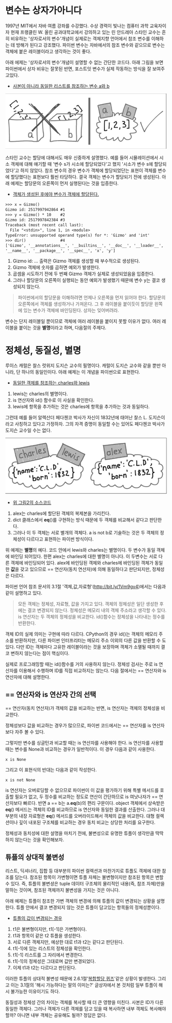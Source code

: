 # 변수는 상자가아니다
<!-- 
![UML클래스전략패턴](https://github.com/hyeonDD/fluent_python/blob/master/Part8/ex8-1~2/UML_class_diagram.png)
 -->
1997년 MIT에서 자바 여름 강좌를 수강했다. 수상 경력이 빛나는 컴퓨터 과학 교육자이자 현재 프랭클린 W. 올린 공과대학교에서 강의하고 있는 린 안드레아 스타인 교수는 흔히 비유하는 '상자로서의 변수'개념이 실제로는 객체지향 언어에서 참조 변수를 이해하는 데 방해가 된다고 강조했다. 파이썬 변수는 자바에서의 참조 변수와 같으므로 변수는 객체에 붙은 레이블이라고 생각하는 것이 좋다.

아래 에제는 '상자로서의 변수'개념이 설명할 수 없는 간단한 코드다. 아래 그림을 보면 파이썬에서 상자 비유는 잘못된 반면, 포스트잇 변수가 실제 작동하는 방식을 잘 보여주고있다.
- [사본이 아니라 동일한 리스트를 참조하는 변수 a와 b](https://github.com/hyeonDD/fluent_python/blob/master/Part8/ex8-1~2/same_list.py)

![그림설명](https://github.com/hyeonDD/fluent_python/blob/master/Part8/ex8-1~2/그림.png)

스타인 교수는 할당에 대해서도 매우 신중하게 설명했다. 예를 들어 시뮬레이션에서 시소 객체에 대해 얘기할 때 '변수 s가 시소에 할당되었다'고 했지 '시소가 변수 s에 할당되었다'고 하지 않았다. 참조 변수의 경우 변수가 객체에 할당되었단는 표현이 객체를 변수에 할당했다는 표현보다 훨씬 타당하다. 결국 객체는 변수가 할당되기 전에 생성된다. 아래 예제는 할당문의 오른쪽이 먼저 실행된다는 것을 입증한다.

- [객체가 생성된 후에야 변수가 객체에 할당된다.](https://github.com/hyeonDD/fluent_python/blob/master/Part8/ex8-1~2/gizmo_class.py)
```
>>> x = Gizmo()
Gizmo id: 2517997942864 #1
>>> y = Gizmo() * 10    #2
Gizmo id: 2517997842384 #3
Traceback (most recent call last):
  File "<stdin>", line 1, in <module>
TypeError: unsupported operand type(s) for *: 'Gizmo' and 'int'
>>> dir()               #4
['Gizmo', '__annotations__', '__builtins__', '__doc__', '__loader__', '__name__', '__package__', '__spec__', 'x', 'y']
```
1. Gizmo id: ... 출력은 Gizmo 객체를 생성할 때 부수적으로 생성된다.
2. Gizmo 객체에 숫자를 곱하면 예외가 발생한다.
3. 곱셈을 시도하기 전에 두 번째 Gizmo 객체가 실제로 생성되었음을 입증한다.
4. 그러나 할당문의 오른쪽이 실행되는 동안 예외가 발생했기 때문에 변수 y는 결코 생성되지 않는다.

> 파이썬에서의 할당문을 이해하려면 언제나 오른쪽을 먼저 읽어야 한다. 할당문의 오른쪽에서 객체를 생성하거나 가져온다. 그 후 레이블을 붙이듯이 할당문 왼쪽에 있는 변수가 객체에 바인딩된다. 상자는 잊어버려라.

변수는 단지 레이블일 뿐이므로 객체에 여러 레이블을 붙이지 못할 이유가 없다. 여러 레이블을 붙이는 것을 **별명**이라고 하며, 다음절의 주제다.

# 정체성, 동질성, 별명

루이스 캐럴은 찰스 럿위지 도지슨 교수의 필명이다. 캐럴이 도지슨 교수와 같을 뿐만 아니라, 단 하나의 동일인이다. 아래 예제는 이 개념을 파이썬으로 표현한다.

- [동일한 객체를 참조하는 charles와 lewis](https://github.com/hyeonDD/fluent_python/blob/master/Part8/ex8-1~2/charles_lewis.py)
1. lewis는 charles의 별명이다.
2. is 연산자와 id() 함수로 이 사실을 확인한다.
3. lewis에 항목을 추가하는 것은 charles에 항목을 추가하는 것과 동일하다.

그런데 예를 들어 알렉산더 페다첸코 박사가 자신이 1832년에 태어난 찰스 L. 도지슨이라고 사칭하고 있다고 가정하자. 그의 자격 증명이 동일할 수는 있어도 페다첸코 박사가 도지슨 교수일 수는 없다.

![그림설명2](https://github.com/hyeonDD/fluent_python/blob/master/Part8/ex8-1~2/그림2.png)

- [위 그림2의 소스코드](https://github.com/hyeonDD/fluent_python/blob/master/Part8/ex8-1~2/charles_lewis_alex.py)
1. alex는 charles에 할단된 객체의 복제본을 가리킨다.
2. dict 클래스에서 __eq__()를 구현하는 방식 때문에 두 객체를 비교해서 같다고 판단한다.
3. 그러나 이 두 객체는 서로 별개의 객체다. a is not b로 기술하는 것은 두 객체의 정체성이 다르다고 표현하는 파이썬 방식이다.

위 예제는 **별명**의 예다. 코드 안에서 lewis와 charles는 별명이다. 두 변수가 동일 객체에 바인딩 되어있다. 한편 alex는 charles에 대한 별명이 아니다. 이 두변수는 서로 다른 객체에 바인딩되어 있다. alex에 바인딩된 객체와 charles에 바인딩된 객체가 동일한 **값**을 갖고 있으므로 == 연산자(동치 연산자)에 의해 동일하다고 판단되지만, 정체성은 다르다.

파이썬 언어 참조 문서의 3.1절 '객체,값,자료형'(http://bit.ly/1Vm9gv4)에서는 다음과 같이 설명하고 있다.
> 모든 객체는 정체성, 자료형, 값을 가지고 있다. 객체의 정체성은 일단 생성한 후에는 결코 변경되지 않는다. 정체성은 메모리 내의 객체 주소라고 생각할 수 있다. is 연산자는 두 객체의 정체성을 비교한다. id()함수는 정체성을 나타내는 정수를 반환한다.

객체 ID의 실제 의미는 구현에 따라 다르다. CPython의 경우 id()는 객체의 메모리 주소를 반환하지만, 다른 파이썬 인터프리터는 메모리 주소 이외의 다른 값을 반환할 수 도있다. 다만 ID는 객체마다 고유한 레이블이라는 것을 보장하며 객체가 소멸될 때까지 결코 변하지 않는다는 점이 핵심이다.

실제로 프로그래밍할 때는 id()함수를 거의 사용하지 않는다. 정체성 검사는 주로 is 연산자를 이용해서 수행하며 ID를 직접 비교하지는 않는다. 다음 절에서는 == 연산자와 is 연산자에 대해 설명한다.

## == 연산자와 is 연산자 간의 선택
== 연산자(동치 연산자)가 객체의 값을 비교하는 반면, is 연산자는 객체의 정체성을 비교한다.

정체성보다 값을 비교하는 경우가 많으므로, 파이썬 코드에서는 == 연산자를 is 연산자보다 자주 볼 수 있다.

그렇지만 변수를 싱글턴과 비교할 때는 is 연산자를 사용해야 한다. is 연산자를 사용할때는 변수를 None과 비교하는 경우가 일반적이다. 이 경우 다음과 같이 사용한다.

```
x is None
```
그리고 이 표현식의 반대는 다음과 같이 작성한다.
```
x is not None
```
is 연산자는 오버로딩할 수 없으므로 파이썬이 이 값을 평가하기 위해 특별 메서드를 호출할 필요가 없고, 두 정수를 비교하는 정도로 연산이 간단하므로 is 여낫나자가 == 연산자보다 빠르다. 반면 a == b는 a.__eq__(b)의 편리 구문이다. object 객체에서 상속받은 __eq__() 메서드는 객체의 ID를 비교하므로 is 연산자와 동일한 결과를 산출한다. 그러나 대부분의 내장 자료형은 __eq__() 메서드를 오버라이드해서 객체의 값을 비교한다. 대형 컬렉션이나 깊이 내포된 구조체를 비교하는 경우 동치 비교는 상당한 처리를 요구한다.

정체성과 동치성에 대한 설명을 마치기 전에, 불변성으로 유명한 튜플이 생각만큼 딱딱하지 않는다는 것을 확인해보자.

## 튜플의 상대적 불변성
리스트, 딕셔너리, 집합 등 대부분의 파이썬 컬렉션과 마찬가지로 튜플도 객체에 대한 참조를 담는다. 참조된 항목이 가변형이면 튜플 자체는 불변형이지만 참조된 항목은 변할 수 있다. 즉, 튜플의 불변셩은 tuple 데이터 구조체의 물리적인 내용(즉, 참조 자체)만을 말하는 것이며, 참조된 객체까지 불변성을 가지는 것은 아니다.

아래 예제는 튜플이 참조한 가변 객체의 변경에 의해 튜플의 값이 변경되는 상황을 설명한다. 튜플 안에서 결코 변경되지 않는 것은 튜플이 담고있는 항목들의 정체성뿐이다.

- [튜플의 값이 변경되는 경우](https://github.com/hyeonDD/fluent_python/blob/master/Part8/ex8-1~2/tuple_value_change.py)
1. t1은 불변형이지만, t1[-1]은 가변형이다.
2. t1과 항목이 같은 t2 튜플을 생성한다.
3. 서로 다른 객체지만, 예상한 대로 t1과 t2는 같다고 판단된다.
4. t1[-1]에 있는 리스트의 정체성을 확인한다.
5. t1[-1] 리스트를 그 자리에서 변경한다.
6. t1[-1]의 정체성은 그대로며 값만 변경되었다.
7. 이제 t1과 t2는 다르다고 판단된다.

이러한 튜플의 상대적 불변성 때문에 2.6.1절'[복합할당 퀴즈](https://github.com/hyeonDD/fluent_python/blob/master/Part2/ex2-5~8/compound_quiz.py)'같은 상황이 발생한다. 그리고 이는 3.1절의 '해시 가능하다는 말의 이미는?' 글상자에서 본 것처럼 일부 튜플이 해시 불가능한 이유이기도 하다.

동질성과 정체성 간의 차이는 객체를 복사할 때 더 큰 영향을 미친다. 사본은 ID가 다른 동일한 객체다. 그러나 객체가 다른 객체를 담고 있을 때 복사하면 내부 객체도 복사해야 할까? 아니면 내부 객체는 공유해도 될까? 정답은 없다.

